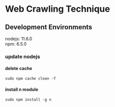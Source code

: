 # Web Crawling Technique

## Development Environments
nodejs: 11.6.0  
npm: 6.5.0

### update nodejs

#### delete cache
`sudo npm cache clean -f`

#### install n module
`sudo npm install -g n`

  
